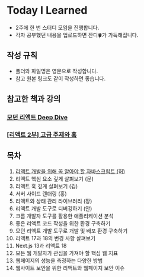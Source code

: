 # Today I Learned

* 2주에 한 번 스터디 모임을 진행합니다.
* 각자 공부했던 내용을 업로드하면 잔디🍀가 가득해집니다.

  

## 작성 규칙

* 폴더와 파일명은 영문으로 작성합니다.
* 참고 원본 링크도 같이 작성하면 좋습니다.


## 참고한 책과 강의

### [모던 리액트 Deep Dive](https://m.yes24.com/Goods/Detail/123161563)

### [[리액트 2부] 고급 주제와 훅](https://www.inflearn.com/course/%EB%A6%AC%EC%95%A1%ED%8A%B8-%EA%B3%A0%EA%B8%89%EC%A3%BC%EC%A0%9C%EC%99%80-%ED%9B%85-2%EB%B6%80)


## 목차

1. [리액트 개발을 위해 꼭 알아야 할 자바스크립트 (허)](https://github.com/heojungeun/ReactStudy/blob/main/01_js_tutorial/01_tutorial_js.md)
2. 리액트 핵심 요소 깊게 살펴보기 (문)
3. 리액트 훅 깊게 살펴보기 (김)
4. 서버 사이드 렌더링 (홍)
5. 리액트와 상태 관리 라이브러리 (장)
6. 리액트 개발 도구로 디버깅하기 (안)
7. 크롬 개발자 도구를 활용한 애플리케이션 분석
8. 좋은 리액트 코드 작성을 위한 환경 구축하기
9. 모던 리액트 개발 도구로 개발 및 배포 환경 구축하기
10. 리액트 17과 18의 변경 사항 살펴보기
11. Next.js 13과 리액트 18
12. 모든 웹 개발자가 관심을 가져야 할 핵심 웹 지표
13. 웹페이지의 성능을 측정하는 다양한 방법
14. 웹사이트 보안을 위한 리액트와 웹페이지 보안 이슈
